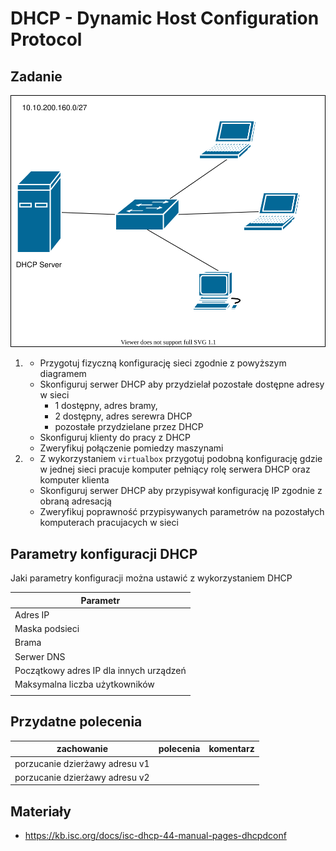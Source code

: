 # DHCP - Dynamic Host Configuration Protocol

## Zadanie

![zadanie 7](DHCP.svg)

1.
   * Przygotuj fizyczną konfigurację sieci zgodnie z powyższym diagramem
   * Skonfiguruj serwer DHCP aby przydzielał pozostałe dostępne adresy w sieci
     * 1 dostępny, adres bramy, 
     * 2 dostępny, adres serewra DHCP
     * pozostałe przydzielane przez DHCP
   * Skonfiguruj klienty do pracy z DHCP
   * Zweryfikuj połączenie pomiedzy maszynami
  
2. 
   * Z wykorzystaniem ``virtualbox`` przygotuj podobną konfigurację gdzie w jednej sieci pracuje komputer pełniący rolę serwera DHCP oraz komputer klienta
   * Skonfiguruj serwer DHCP aby przypisywał konfigurację IP zgodnie z obraną adresacją
   * Zweryfikuj poprawność przypisywanych parametrów na pozostałych komputerach pracujacych w sieci 

## Parametry konfiguracji DHCP
Jaki parametry konfiguracji można ustawić z wykorzystaniem DHCP

| Parametr                    | 
| -------------                 |
| Adres IP                      |
| Maska podsieci                |
| Brama  |
| Serwer DNS |
| Początkowy adres IP dla innych urządzeń|
| Maksymalna liczba użytkowników |
| |

## Przydatne polecenia

| zachowanie                    | polecenia               | komentarz                |
| -------------                 |:-------------:            | -----:                    |
| porzucanie dzierżawy adresu v1|  |          |
| porzucanie dzierżawy adresu v2|  |          |


## Materiały

* https://kb.isc.org/docs/isc-dhcp-44-manual-pages-dhcpdconf
